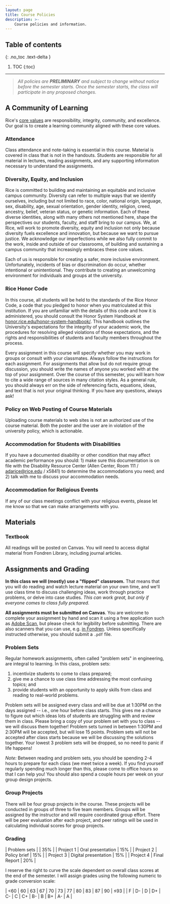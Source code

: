 ```yaml
---
layout: page
title: Course Policies
description: >-
    Course policies and information.
---
```


## Table of contents
{: .no_toc .text-delta }

1. TOC
{:toc}

---

> _All policies are **PRELIMINARY** and subject to change without notice before the semester starts. Once the semester starts, the class will participate in any proposed changes._

## A Community of Learning

Rice's [core values](https://www.rice.edu/mission-values) are responsibility, integrity, community, and excellence.
Our goal is to create a learning community aligned with these core values.

### Attendance

Class attendance and note-taking is essential in this course.
Material is covered in class that is not in the handouts.
Students are responsible for all material in lectures, reading assignments, and any supporting information necessary to understand the assignments.

### Diversity, Equity, and Inclusion

Rice is committed to building and maintaining an equitable and inclusive campus community.
Diversity can refer to multiple ways that we identify ourselves, including but not limited to race, color, national origin, language, sex, disability, age, sexual orientation, gender identity, religion, creed, ancestry, belief, veteran status, or genetic information.
Each of these diverse identities, along with many others not mentioned here, shape the perspectives our students, faculty, and staff bring to our campus.
We, at Rice, will work to promote diversity, equity and inclusion not only because diversity fuels excellence and innovation, but because we want to pursue justice.
We acknowledge our imperfections while we also fully commit to the work, inside and outside of our classrooms, of building and sustaining a campus community that increasingly embraces these core values.

Each of us is responsible for creating a safer, more inclusive environment.
Unfortunately, incidents of bias or discrimination do occur, whether intentional or unintentional.
They contribute to creating an unwelcoming environment for individuals and groups at the university.

### Rice Honor Code

In this course, all students will be held to the standards of the Rice Honor Code, a code that you pledged to honor when you matriculated at this institution.
If you are unfamiliar with the details of this code and how it is administered, you should consult the Honor System Handbook at [honor.rice.edu/honor-system-handbook/](https://honor.rice.edu/honor-system-handbook/).
This handbook outlines the University's expectations for the integrity of your academic work, the procedures for resolving alleged violations of those expectations, and the rights and responsibilities of students and faculty members throughout the process.

Every assignment in this course will specify whether you may work in groups or consult with your classmates.
Always follow the instructions for each assignment.
For assignments that allow but do not require group discussion, you should write the names of anyone you worked with at the top of your assignment.
Over the course of this semester, you will learn how to cite a wide range of sources in many citation styles.
As a general rule, you should always err on the side of referencing facts, equations, ideas, and text that is not your original thinking.
If you have any questions, always ask!

### Policy on Web Posting of Course Materials

Uploading course materials to web sites is not an authorized use of the course material.
Both the poster and the user are in violation of the university policy, which is actionable.

### Accommodation for Students with Disabilities

If you have a documented disability or other condition that may affect academic performance you should: 1) make sure this documentation is on file with the Disability Resource Center (Allen Center, Room 111 / [adarice@rice.edu](mailto:adarice@rice.edu) / x5841) to determine the accommodations you need; and 2) talk with me to discuss your accommodation needs.

### Accommodation for Religious Events

If any of our class meetings conflict with your religious events, please let me know so that we can make arrangements with you.

## Materials

### Textbook

All readings will be posted on Canvas.
You will need to access digital material from Fondren Library, including journal articles.

## Assignments and Grading

**In this class we will (mostly) use a "flipped" classroom.**
That means that you will do reading and watch lecture material on your own time, and we'll use class time to discuss challenging ideas, work through practice problems, or delve into case studies.
*This can work great, but only if everyone comes to class fully prepared.*

**All assignments must be submitted on Canvas**.
You are welcome to complete your assignment by hand and scan it using a free application such as [Adobe Scan](https://acrobat.adobe.com/us/en/mobile/scanner-app.html), but please check for legibility before submitting.
There are also scanners that you can use, e.g. [in Fondren](https://library.rice.edu/services/copy-print-scan).
Unless specifically instructed otherwise, you should submit a `.pdf` file.

### Problem Sets

Regular homework assignments, often called "problem sets" in engineering, are integral to learning.
In this class, problem sets:

1. incentivize students to come to class prepared; 
1. give me a chance to use class time addressing the most confusing topics; and
1. provide students with an opportunity to apply skills from class and reading to real-world problems.

Problem sets will be assigned every class and will be due at 1:30PM on the days assigned -- i.e., one hour before class starts.
This gives me a chance to figure out which ideas lots of students are struggling with and review them in class.
Please bring a copy of your problem set with you to class -- we will discuss them together!
Problem sets turned in between 1:30PM and 2:30PM will be accepted, but will lose 15 points.
Problem sets will not be accepted after class starts because we will be discussing the solutions together.
Your lowest 3 problem sets will be dropped, so no need to panic if life happens!

*Note:* Between reading and problem sets, you should be spending 2-4 hours to prepare for each class (we meet twice a week).
If you find yourself regularly spending much longer than this, please come to office hours so that I can help you!
You should also spend a couple hours per week on your group design projects.

### Group Projects

There will be four group projects in the course.
These projects will be conducted in groups of three to five team members.
Groups will be assigned by the instructor and will require coordinated group effort.
There will be peer evaluation after each project, and peer ratings will be used in calculating individual scores for group projects.

### Grading

| Problem sets   |    | 35% |
| Project 1   | Oral presentation | 15% |
| Project 2   | Policy brief | 15% |
| Project 3   | Digital presentation | 15%  |
| Project 4   | Final Report | 20% |

I reserve the right to curve the scale dependent on overall class scores at the end of the semester.
I will assign grades using the following numeric to grade conversion scale:

| <60 | 60 | 63 | 67 | 70 | 73 | 77 | 80 | 83 | 87 | 90 | ≤93 |
| F   |  D- | D | D+ | C- | C  | C+ | B- | B  | B+ | A- | A   |
